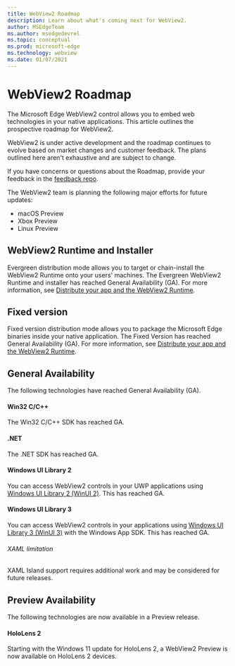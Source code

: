 ```yaml
---
title: WebView2 Roadmap
description: Learn about what's coming next for WebView2.
author: MSEdgeTeam
ms.author: msedgedevrel
ms.topic: conceptual
ms.prod: microsoft-edge
ms.technology: webview
ms.date: 01/07/2021
---
```

# WebView2 Roadmap

The Microsoft Edge WebView2 control allows you to embed web technologies in your native applications.  This article outlines the prospective roadmap for WebView2.

WebView2 is under active development and the roadmap continues to evolve based on market changes and customer feedback.  The plans outlined here aren't exhaustive and are subject to change.

If you have concerns or questions about the Roadmap, provide your feedback in the [feedback repo](https://github.com/MicrosoftEdge/WebViewFeedback).

The WebView2 team is planning the following major efforts for future updates:

* macOS Preview
* Xbox Preview
* Linux Preview


<!-- ====================================================================== -->
## WebView2 Runtime and Installer

Evergreen distribution mode allows you to target or chain-install the WebView2 Runtime onto your users' machines.  The Evergreen WebView2 Runtime and installer has reached General Availability (GA).  For more information, see [Distribute your app and the WebView2 Runtime](./concepts/distribution.md).


<!-- ====================================================================== -->
## Fixed version

Fixed version distribution mode allows you to package the Microsoft Edge binaries <!--(a specific version of the WebView2 Runtime)--> inside your native application.  The Fixed Version has reached General Availability (GA).  For more information, see [Distribute your app and the WebView2 Runtime](./concepts/distribution.md).


<!-- ====================================================================== -->
## General Availability

The following technologies have reached General Availability (GA).


<!-- ------------------------------ -->
#### Win32 C/C++

The Win32 C/C++ SDK has reached GA.


<!-- ------------------------------ -->
#### .NET

The .NET SDK has reached GA.


<!-- ------------------------------ -->
#### Windows UI Library 2

You can access WebView2 controls in your UWP applications using [Windows UI Library 2 (WinUI 2)](./get-started/winui2.md). This has reached GA.


<!-- ------------------------------ -->
#### Windows UI Library 3

You can access WebView2 controls in your applications using [Windows UI Library 3 (WinUI 3)](/uwp/toolkits/winui3/index) with the Windows App SDK.  This has reached GA.

###### XAML limitation

XAML Island support requires additional work and may be considered for future releases.


<!-- ====================================================================== -->
## Preview Availability

The following technologies are now available in a Preview release.


<!-- ------------------------------ -->
#### HoloLens 2

Starting with the Windows 11 update for HoloLens 2, a WebView2 Preview is now available on HoloLens 2 devices. 
